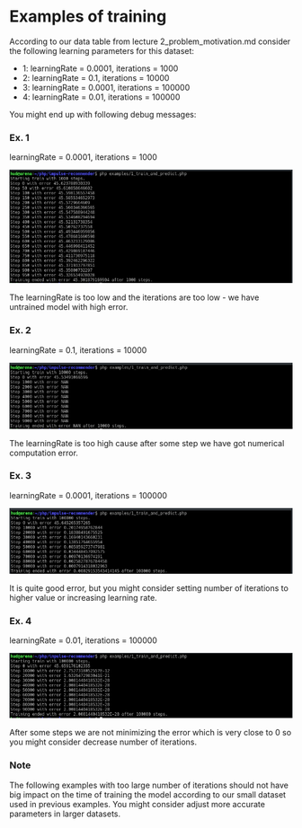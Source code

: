 # Examples of training

According to our data table from lecture 2_problem_motivation.md consider the following learning parameters
for this dataset:

 -  1: learningRate = 0.0001, iterations = 1000
 -  2: learningRate = 0.1, iterations = 10000
 -  3: learningRate = 0.0001, iterations = 100000
 -  4: learningRate = 0.01, iterations = 100000
 
You might end up with following debug messages:

### Ex. 1

learningRate = 0.0001, iterations = 1000

![Ex. 1](img/training_example_1.png?raw=true)


The learningRate is too low and the iterations are too low - we have untrained model with high error.

### Ex. 2

learningRate = 0.1, iterations = 10000

![Ex. 2](img/training_example_2.png?raw=true)

The learningRate is too high cause after some step we have got numerical computation error.

### Ex. 3

learningRate = 0.0001, iterations = 100000

![Ex. 3](img/training_example_3.png?raw=true)

It is quite good error, but you might consider setting number of iterations to higher value or
increasing learning rate.

### Ex. 4

learningRate = 0.01, iterations = 100000

![Ex. 4](img/training_example_4.png?raw=true)

After some steps we are not minimizing the error which is very close to 0
so you might consider decrease number of iterations.

### Note

The following examples with too large number of iterations should not have big impact on the time of
training the model according to our small dataset used in previous examples.
You might consider adjust more accurate parameters in larger datasets.